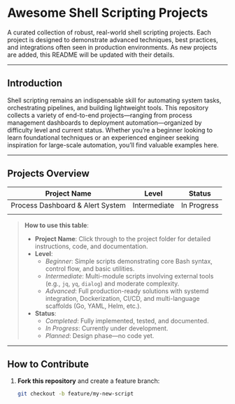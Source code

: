 # Awesome Shell Scripting Projects

A curated collection of robust, real-world shell scripting projects. Each project is designed to demonstrate advanced techniques, best practices, and integrations often seen in production environments. As new projects are added, this README will be updated with their details.

---

## Introduction

Shell scripting remains an indispensable skill for automating system tasks, orchestrating pipelines, and building lightweight tools. This repository collects a variety of end-to-end projects—ranging from process management dashboards to deployment automation—organized by difficulty level and current status. Whether you’re a beginner looking to learn foundational techniques or an experienced engineer seeking inspiration for large-scale automation, you’ll find valuable examples here.

---

## Projects Overview

| Project Name                     | Level        | Status      |
| -------------------------------- | ------------ | ----------- |
| Process Dashboard & Alert System | Intermediate | In Progress |
|                                  |              |             |

> **How to use this table**:
>
> - **Project Name**: Click through to the project folder for detailed instructions, code, and documentation.
> - **Level**:
>   - _Beginner_: Simple scripts demonstrating core Bash syntax, control flow, and basic utilities.
>   - _Intermediate_: Multi-module scripts involving external tools (e.g., `jq`, `yq`, `dialog`) and moderate complexity.
>   - _Advanced_: Full production-ready solutions with systemd integration, Dockerization, CI/CD, and multi-language scaffolds (Go, YAML, Helm, etc.).
> - **Status**:
>   - _Completed_: Fully implemented, tested, and documented.
>   - _In Progress_: Currently under development.
>   - _Planned_: Design phase—no code yet.

---

## How to Contribute

1. **Fork this repository** and create a feature branch:
   ```bash
   git checkout -b feature/my-new-script
   ```
